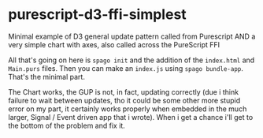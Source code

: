 # purescript-d3-ffi-simplest
Minimal example of D3 general update pattern called from Purescript AND a very simple chart with axes, also called across the PureScript FFI

All that's going on here is `spago init` and the addition of the `index.html` and `Main.purs` files. Then you can make an `index.js` using `spago bundle-app`. That's the minimal part.

The Chart works, the GUP is not, in fact, updating correctly (due i think failure to wait between updates, tho it could be some other more stupid error on my part, it certainly works properly when embedded in the much larger, Signal / Event driven app that i wrote). When i get a chance i'll get to the bottom of the problem and fix it.
